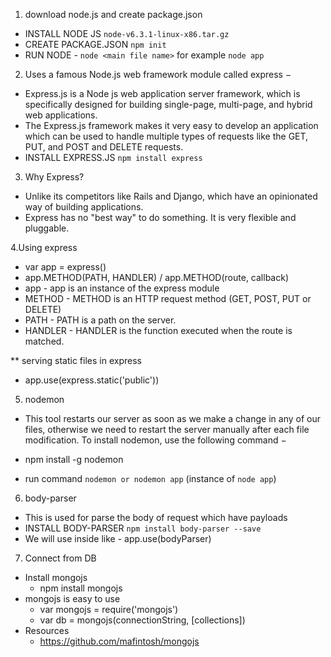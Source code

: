 1. download node.js and create package.json

* INSTALL NODE JS  `node-v6.3.1-linux-x86.tar.gz` 
* CREATE PACKAGE.JSON   `npm init` 
* RUN NODE - `node <main file name>` for example `node app`

2. Uses a famous Node.js web framework module called express −

* Express.js is a Node js web application server framework, which is specifically designed for building 	   single-page, multi-page, and hybrid web applications.
* The Express.js framework makes it very easy to develop an application which can be used to handle multiple 	types of requests like the GET, PUT, and POST and DELETE requests.
* INSTALL EXPRESS.JS `npm install express`

3. Why Express?

* Unlike its competitors like Rails and Django, which have an opinionated way of building applications.
* Express has no "best way" to do something. It is very flexible and pluggable.

4.Using express

* var app = express()
* app.METHOD(PATH, HANDLER) / app.METHOD(route, callback)
* app - app is an instance of the express module
* METHOD - METHOD is an HTTP request method (GET, POST, PUT or DELETE)
* PATH - PATH is a path on the server.
* HANDLER - HANDLER is the function executed when the route is matched.

** serving static files in express
  -  app.use(express.static('public'))

5. nodemon

* This tool restarts our server as soon as we make a change in any of our files, otherwise we need to restart 	the server manually after each file modification. To install nodemon, use the following command −

* npm install -g nodemon
* run command `nodemon or nodemon app` (instance of `node app`)
 
6. body-parser

* This is used for parse the body of request which have payloads
* INSTALL BODY-PARSER `npm install body-parser --save`
* We will use inside like - app.use(bodyParser) 

7. Connect from DB

* Install mongojs
   - npm install mongojs
* mongojs is easy to use 
   - var mongojs = require('mongojs')
   - var db = mongojs(connectionString, [collections])
* Resources 
   - https://github.com/mafintosh/mongojs   


